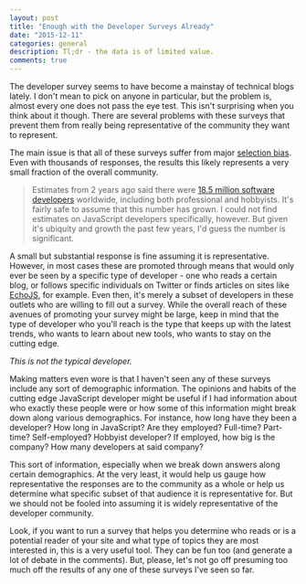 ```yaml
---
layout: post
title: "Enough with the Developer Surveys Already"
date: "2015-12-11"
categories: general
description: Tl;dr - the data is of limited value.
comments: true
---
```


The developer survey seems to have become a mainstay of technical blogs lately. I don't mean to pick on anyone in particular, but the problem is, almost every one does not pass the eye test. This isn't surprising when you think about it though. There are several problems with these surveys that prevent them from really being representative of the community they want to represent.

The main issue is that all of these surveys suffer from major [selection bias](https://en.wikipedia.org/wiki/Selection_bias). Even with thousands of responses, the results this likely represents a very small fraction of the overall community.

> Estimates from 2 years ago said there were [18.5 million software developers](http://www.techrepublic.com/blog/european-technology/there-are-185-million-software-developers-in-the-world-but-which-country-has-the-most/) worldwide, including both professional and hobbyists. It's fairly safe to assume that this number has grown. I could not find estimates on JavaScript developers specifically, however. But given it's ubiquity and growth the past few years, I'd guess the number is significant.

A small but substantial response is fine assuming it is representative. However, in most cases these are promoted through means that would only ever be seen by a specific type of developer - one who reads a certain blog, or follows specific individuals on Twitter or finds articles on sites like [EchoJS](http://www.echojs.com/), for example. Even then, it's merely a subset of developers in these outlets who are willing to fill out a survey. While the overall reach of these avenues of promoting your survey might be large, keep in mind that the type of developer who you'll reach is the type that keeps up with the latest trends, who wants to learn about new tools, who wants to stay on the cutting edge.

*This is not the typical developer.*

Making matters even wore is that I haven't seen any of these surveys include any sort of demographic information. The opinions and habits of the cutting edge JavaScript developer might be useful if I had information about who exactly these people were or how some of this information might break down along various demographics. For instance, how long have they been a developer? How long in JavaScript? Are they employed? Full-time? Part-time? Self-employed? Hobbyist developer? If employed, how big is the company? How many developers at said company?

This sort of information, especially when we break down answers along certain demographics. At the very least, it would help us gauge how representative the responses are to the community as a whole or help us determine what specific subset of that audience it is representative for. But we should not be fooled into assuming it is widely representative of the developer community.

Look, if you want to run a survey that helps you determine who reads or is a potential reader of your site and what type of topics they are most interested in, this is a very useful tool. They can be fun too (and generate a lot of debate in the comments). But, please, let's not go off presuming too much off the results of any one of these surveys I've seen so far.
